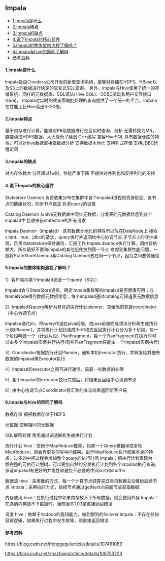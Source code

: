 ## Impala

* [1.Impala是什么](#1impala是什么)
* [2.Impala特点](#2impala特点)
* [3.Impala的缺点](#3impala的缺点)
* [4.说下Impala的核心组件](#4说下impala的核心组件)
* [5.Impala的整体架构流程了解吗？](#5impala的整体架构流程了解吗)
* [6.Impala与hive的异同了解吗](#6impala与hive的异同了解吗)
* [参考资料](#参考资料)

#### 1.Impala是什么

Impala是由Cloudera公司开发的新型查询系统，能够对存储在HDFS、HBase以及S3上的数据进行快速的交互式SQL查询。
另外，impala与Hive使用了统一的存储系统、同样的元数据库、SQL语法(Hive SQL)、ODBC驱动和用户交互接口(Hue)，
Impala对实时的或者面向批处理的查询提供了一个统一的平台，Impala在性能上比Hive高出3~30倍。


#### 2.Impala特点

基于内存进行计算，能够对PB级数据进行交互实时查询、分析
无需转换为MR，直接读取HDFS数据，大大降低了延迟
C++编写
兼容HiveSQL
具有数据仓库的特性，可以对hive数据直接做数据分析
支持数据本地化
支持列式存储
支持JDBC远程访问

#### 3.Impala的缺点

对内存依赖大
分区超过1w时，性能严重下降
不提供对序列化和反序列化的支持

#### 4.说下Impala的核心组件

Statestore Daemon
负责收集分布在集群中各个impalad进程的资源信息、各节点的健康状况，同步节点信息
负责query的调度

Catalog Daemon
从hive元数据库中同步元数据，分发表的元数据信息到各个impalad中
接收来自statestore的所有请求

Impala Daemon（impalad）
具有数据本地化的特性所以放在DataNode上
接收client、hue、jdbc的请求，query执行并返回给中心协调节点
子节点上的守护进程，负责向statestore保持通信，汇报工作
Impala daemon执行计算。因内存依赖大，所以最好不要和impala的其他组件放到同一节点
考虑到集群性能问题，一般将StateStoreDaemon与Catalog Daemon放在同一个节点，因为之间要做通信

#### 5.Impala的整体架构流程了解吗？

1）客户端向某个impalad发送一个query（SQL）

impalad会与StateStore通信，确定impala集群哪些impalad是否健康可用；与NameNode得到数据元数据信息；每个impalad通过catalog可知道表元数据信息

2）impalad将query解析为具体的执行计划planner，交给当前机器coordinator（中心协调节点）

Impalad通过jni，将query传送给java前端，由java前端完成语法分析和生成执行计划(Planner)，并将执行计划封装成thrift格式返回执行计划分为多个阶段，每一个阶段叫做一个（计划片段）PlanFragment，每一个PlanFragment在执行时可以由多个Impalad实例并行执行(有些PlanFragment只能由一个Impalad实例执行)

3）Coordinator根据执行计划Planner，通知本机Executor执行，并转发给其他有数据的Impalad用Executor执行

4）impalad的executor之间可进行通信，需要一些数据的处理

5）各个impalad的executor执行完成后，将结果返回给中心协调节点

6）由中心协调节点Coordinator将汇聚的查询结果返回给客户端

#### 6.Impala与hive的异同了解吗

数据存储
都把数据存储于HDFS

元数据
使用相同的元数据

SQL解释处理
使用通过词法解析生成执行计划

执行计划
hive：依赖于MapReduce框架，如果一个Query被翻译成多轮MapReduce，则会有更多的写中间结果。由于MapReduce执行框架本身的特点，过多的中间过程会增加整个query的执行时间
impala：把执行计划表现为一颗完整的可执行计划树，可以更加自然的分发执行计划到各个impalad执行查询，保证impalad有更好的并发性和避免不必要的中间sort和shuffle

数据流
hive：采用推的方式，每一个计算节点结算完成后将数据主动推给后续节点
impala：采用拉的方式，后续节点通过getNext向前面节点获取数据

内存使用
hive：在执行过程中如果内存放不下所有数据，则会使用外存
Impala：在遇到内存放不下数据时，当前版本1.0.1是直接返回错误

调度
hive：依赖于hadoop的能错能力，做到恨到的failover
impala：不存在任何容错逻辑，如果执行过程中发生故障，则直接返回错误


#### 参考资料

https://blog.csdn.net/ifenggege/article/details/107461089

https://blog.csdn.net/zhazhagu/article/details/106753223